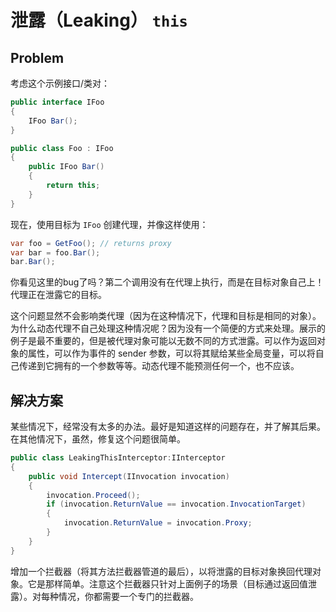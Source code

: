 # 泄露（Leaking） `this`

## Problem

考虑这个示例接口/类对：

```csharp
public interface IFoo
{
    IFoo Bar();
}

public class Foo : IFoo
{
    public IFoo Bar()
    {
        return this;
    }
}
```

现在，使用目标为 `IFoo` 创建代理，并像这样使用：

```csharp
var foo = GetFoo(); // returns proxy
var bar = foo.Bar();
bar.Bar();
```

你看见这里的bug了吗？第二个调用没有在代理上执行，而是在目标对象自己上！代理正在泄露它的目标。

这个问题显然不会影响类代理（因为在这种情况下，代理和目标是相同的对象）。为什么动态代理不自己处理这种情况呢？因为没有一个简便的方式来处理。展示的例子是最不重要的，但是被代理对象可能以无数不同的方式泄露。可以作为返回对象的属性，可以作为事件的 sender 参数，可以将其赋给某些全局变量，可以将自己传递到它拥有的一个参数等等。动态代理不能预测任何一个，也不应该。

## 解决方案

某些情况下，经常没有太多的办法。最好是知道这样的问题存在，并了解其后果。在其他情况下，虽然，修复这个问题很简单。

```csharp
public class LeakingThisInterceptor:IInterceptor
{
    public void Intercept(IInvocation invocation)
    {
        invocation.Proceed();
        if (invocation.ReturnValue == invocation.InvocationTarget)
        {
            invocation.ReturnValue = invocation.Proxy;
        }
    }
}
```

增加一个拦截器（将其方法拦截器管道的最后），以将泄露的目标对象换回代理对象。它是那样简单。注意这个拦截器只针对上面例子的场景（目标通过返回值泄露）。对每种情况，你都需要一个专门的拦截器。
